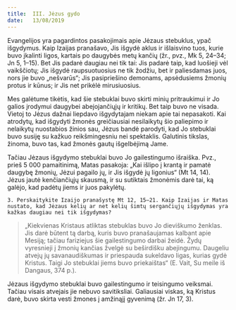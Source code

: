 ```yaml
---
title:  III. Jėzus gydo
date:   13/08/2019
---
```


Evangelijos yra pagardintos pasakojimais apie Jėzaus stebuklus, ypač išgydymus. Kaip Izaijas pranašavo, Jis išgydė aklus ir išlaisvino tuos, kurie buvo įkalinti ligos, kartais po daugybės metų kančių (žr., pvz., Mk 5, 24–34; Jn 5, 1–15). Bet Jis padarė daugiau nei tik tai: Jis padarė taip, kad luošieji vėl vaikščiotų; Jis išgydė raupsuotuosius ne tik žodžiu, bet ir paliesdamas juos, nors jie buvo „nešvarūs“; Jis pasipriešino demonams, apsėdusiems žmonių protus ir kūnus; ir Jis net prikėlė mirusiuosius.

Mes galėtume tikėtis, kad šie stebuklai buvo skirti minių pritraukimui ir Jo galios įrodymui daugybei abejojančiųjų ir kritikų. Bet taip buvo ne visada. Vietoj to Jėzus dažnai liepdavo išgydytajam niekam apie tai nepasakoti. Kai atrodytų, kad išgydyti žmonės greičiausiai nesilaikytų šio paliepimo ir nelaikytų nuostabios žinios sau, Jėzus bandė parodyti, kad Jo stebuklai buvo susiję su kažkuo reikšmingesniu nei spektaklis. Galutinis tikslas, žinoma, buvo tas, kad žmonės gautų išgelbėjimą Jame.

Tačiau Jėzaus išgydymo stebuklai buvo Jo gailestingumo išraiška. Pvz., prieš 5 000 pamaitinimą, Matas pasakoja: „Kai išlipo į krantą ir pamatė daugybę žmonių, Jėzui pagailo jų, ir Jis išgydė jų ligonius“ (Mt 14, 14). Jėzus jautė kenčiančiųjų skausmą, ir su sutiktais žmonėmis darė tai, ką galėjo, kad padėtų jiems ir juos pakylėtų.

`3. Perskaitykite Izaijo pranašystę Mt 12, 15–21. Kaip Izaijas ir Matas nustato, kad Jėzaus kelių ar net kelių šimtų sergančiųjų išgydymas yra kažkas daugiau nei tik išgydymas?`

> <p></p>
> „Kiekvienas Kristaus atliktas stebuklas buvo Jo dieviškumo ženklas. Jis darė būtent tą darbą, kuris buvo pranašaujamas kalbant apie Mesiją; tačiau fariziejus šie gailestingumo darbai žeidė. Žydų vyresnieji į žmonių kančias žvelgė su beširdišku abejingumu. Daugeliu atvejų jų savanaudiškumas ir priespauda sukeldavo ligas, kurias gydė Kristus. Taigi Jo stebuklai jiems buvo priekaištas“ (E. Vait, Su meile iš Dangaus, 374 p.).

Jėzaus išgydymo stebuklai buvo gailestingumo ir teisingumo veiksmai. Tačiau visais atvejais jie nebuvo savitiksliai. Galiausiai viskas, ką Kristus darė, buvo skirta vesti žmones į amžinąjį gyvenimą (žr. Jn 17, 3).
